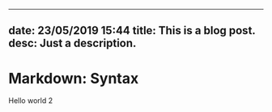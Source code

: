 ----
date: 23/05/2019 15:44
title: This is a blog post.
desc: Just a description.
----

# Markdown: Syntax

Hello world 2